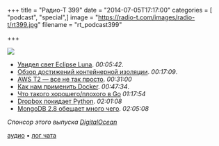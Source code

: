 +++
title = "Радио-Т 399"
date = "2014-07-05T17:17:00"
categories = [ "podcast", "special",]
image = "https://radio-t.com/images/radio-t/rt399.jpg"
filename = "rt_podcast399"

+++

![](https://radio-t.com/images/radio-t/rt399.jpg)

* [Увидел свет Eclipse Luna](http://www.opennet.ru/opennews/art.shtml?num=40081). *00:05:42*.
* [Обзор достижений контейнерной изоляции](http://www.opennet.ru/opennews/art.shtml?num=40126). *00:17:09*.
* [AWS T2 — все не так просто](http://prsm.tc/KxrTgE). *00:31:00*
* [Как нам применить Docker](http://flux7.com/blogs/docker/8-ways-to-use-docker-in-the-real-world/). *00:47:34*.
* [Что такого хорошего/плохого в Go](http://zef.me/6191/the-march-towards-go) *01:17:54*
* [Dropbox покидает Python](http://prsm.tc/kSUXjC). *02:01:08*
* [MongoDB 2.8 обещает много чего](http://prsm.tc/2R6BsC). *02:05:08*

_Спонсор этого выпуска [DigitalOcean](https://do.co/radiot)_

[аудио](https://cdn.radio-t.com/rt_podcast399.mp3) • [лог чата](http://chat.radio-t.com/logs/radio-t-399.html)
<audio src="https://cdn.radio-t.com/rt_podcast399.mp3" preload="none"></audio>
